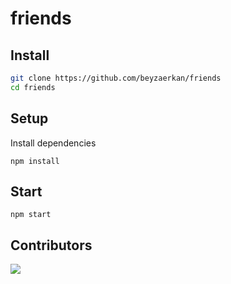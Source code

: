 # friends
## Install

```bash
git clone https://github.com/beyzaerkan/friends
cd friends
```

## Setup
Install dependencies

`npm install`

## Start

`npm start`


## Contributors
<a href = "https://github.com/beyzaerkan/friends/graphs/contributors">
  <img src = "https://contrib.rocks/image?repo=beyzaerkan/friends"/>
</a>

